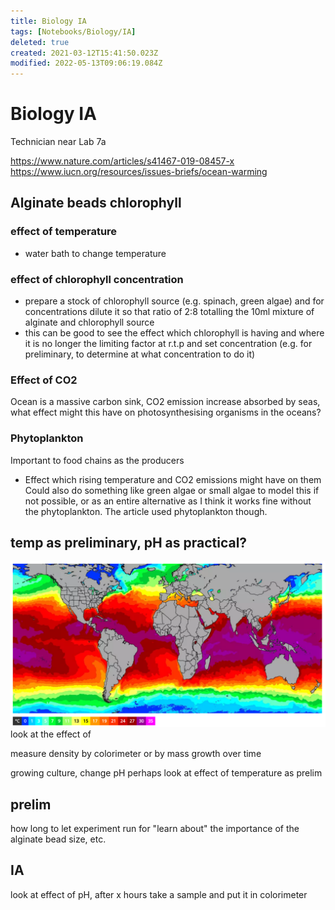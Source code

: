 ```yaml
---
title: Biology IA
tags: [Notebooks/Biology/IA]
deleted: true
created: 2021-03-12T15:41:50.023Z
modified: 2022-05-13T09:06:19.084Z
---
```


# Biology IA
Technician near Lab 7a

https://www.nature.com/articles/s41467-019-08457-x
https://www.iucn.org/resources/issues-briefs/ocean-warming

## Alginate beads chlorophyll
### effect of temperature
- water bath to change temperature
### effect of chlorophyll concentration
- prepare a stock of chlorophyll source (e.g. spinach, green algae) and for concentrations dilute it so that ratio of 2:8 totalling the 10ml mixture of alginate and chlorophyll source
- this can be good to see the effect which chlorophyll is having and where it is no longer the limiting factor at r.t.p and set concentration (e.g. for preliminary, to determine at what concentration to do it)
### Effect of CO2
Ocean is a massive carbon sink, CO2 emission increase absorbed by seas, what effect might this have on photosynthesising organisms in the oceans?
### Phytoplankton
Important to food chains as the producers
- Effect which rising temperature and CO2 emissions might have on them
Could also do something like green algae or small algae to model this if not possible, or as an entire alternative as I think it works fine without the phytoplankton. The article used phytoplankton though.

## temp as preliminary, pH as practical?
![temp](../attachments/tempsea.png)
look at the effect of 



measure density by colorimeter or by mass
growth over time

growing culture, change pH
perhaps look at effect of temperature as prelim



## prelim
how long to let experiment run for
"learn about" the importance of the alginate bead size, etc.

## IA
look at effect of pH, after x hours take a sample and put it in colorimeter





